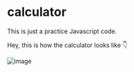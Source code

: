 # calculator
This is just a practice Javascript code.

Hey, this is how the calculator looks like 👇

![image](https://github.com/AnusmitaKundu/calculator/assets/129651371/073d8609-c5ab-4df0-8ce1-467b16d756a6)
